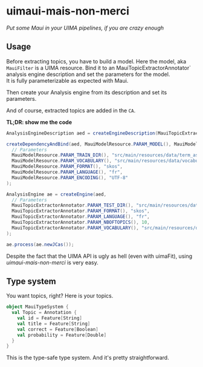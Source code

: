 # uimaui-mais-non-merci

*Put some Maui in your UIMA pipelines, if you are crazy enough*

## Usage

Before extracting topics, you have to build a model.
Here the model, aka `MauiFilter` is a UIMA resource.
Bind it to an MauiTopicExtractorAnnotator` analysis engine description and set the parameters for the model.  
It is fully parameterizable as expected with Maui.

Then create your Analysis engine from its description and set its parameters.

And of course, extracted topics are added in the `CA`.
 
**TL;DR: show me the code**

```java
AnalysisEngineDescription aed = createEngineDescription(MauiTopicExtractorAnnotator.class);

createDependencyAndBind(aed, MauiModelResource.PARAM_MODEL(), MauiModelResource.class, MauiModelResource.PARAM_MODEL(),
  // Parameters
  MauiModelResource.PARAM_TRAIN_DIR(), "src/main/resources/data/term_assignment/train_fr",
  MauiModelResource.PARAM_VOCABULARY(), "src/main/resources/data/vocabularies/agrovoc_fr.rdf.gz",
  MauiModelResource.PARAM_FORMAT(), "skos",
  MauiModelResource.PARAM_LANGUAGE(), "fr",
  MauiModelResource.PARAM_ENCODING(), "UTF-8"
);

AnalysisEngine ae = createEngine(aed,
  // Parameters
  MauiTopicExtractorAnnotator.PARAM_TEST_DIR(), "src/main/resources/data/term_assignment/test_fr",
  MauiTopicExtractorAnnotator.PARAM_FORMAT(), "skos",
  MauiTopicExtractorAnnotator.PARAM_LANGUAGE(), "fr",
  MauiTopicExtractorAnnotator.PARAM_NBOFTOPICS(), 10,
  MauiTopicExtractorAnnotator.PARAM_VOCABULARY(), "src/main/resources/data/vocabularies/agrovoc_fr.rdf.gz"
);

ae.process(ae.newJCas());
```

Despite the fact that the UIMA API is ugly as hell (even with uimaFit), using *uimaui-mais-non-merci* is very easy.

## Type system

You want topics, right? Here is your topics.

```scala
object MauiTypeSystem {
  val Topic = Annotation {
    val id = Feature[String]
    val title = Feature[String]
    val correct = Feature[Boolean]
    val probability = Feature[Double]
  }
}
```

This is the type-safe type system. And it's pretty straightforward.
